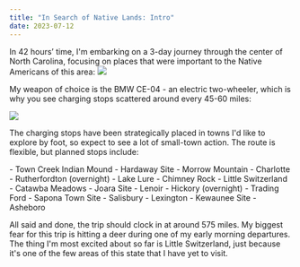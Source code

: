 ```yaml
---
title: "In Search of Native Lands: Intro"
date: 2023-07-12
---
```

In 42 hours’ time, I'm embarking on a 3-day journey through the center of North Carolina, focusing on places that were important to the Native Americans of this area:
![](https://i.snap.as/1srrKZIG.jpg)
 
My weapon of choice is the BMW CE-04 - an electric two-wheeler, which is why you see charging stops scattered around every 45-60 miles:

<!--more-->


![](https://i.snap.as/mSQ0HCWT.jpg) 

The charging stops have been strategically placed in towns I'd like to explore by foot, so expect to see a lot of small-town action. The route is flexible, but planned stops include:

\- Town Creek Indian Mound
\- Hardaway Site
\- Morrow Mountain
\- Charlotte
\- Rutherfordton (overnight)
\- Lake Lure
\- Chimney Rock
\- Little Switzerland
\- Catawba Meadows
\- Joara Site
\- Lenoir
\- Hickory (overnight)
\- Trading Ford
\- Sapona Town Site
\- Salisbury
\- Lexington
\- Kewaunee Site
\- Asheboro

All said and done, the trip should clock in at around 575 miles. My biggest fear for this trip is hitting a deer during one of my early morning departures. The thing I'm most excited about so far is Little Switzerland, just because it's one of the few areas of this state that I have yet to visit.